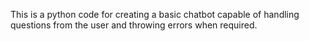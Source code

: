 This is a python code for creating a basic chatbot capable of handling questions from the user and throwing errors when required.
